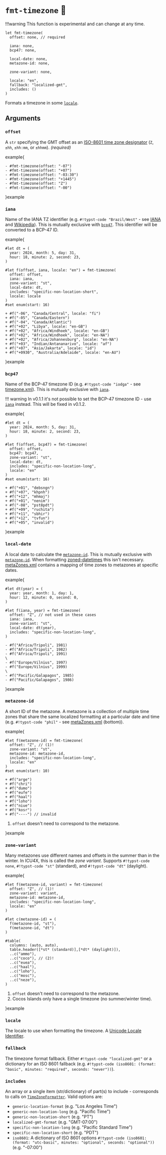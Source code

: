 # `fmt-timezone` 🚧

<!-- prettier-ignore -->
!!!warning
    This function is experimental and can change at any time.

```typst-code
let fmt-timezone(
  offset: none, // required

  iana: none,
  bcp47: none,

  local-date: none,
  metazone-id: none,

  zone-variant: none,

  locale: "en",
  fallback: "localized-gmt",
  includes: ()
)
```

Formats a timezone in some [`locale`](#locale).

## Arguments

### `offset`

A `str` specifying the GMT offset as an [ISO-8601 time zone designator](https://en.wikipedia.org/wiki/ISO_8601#Time_zone_designators) (`Z`, `±hh`, `±hh:mm`, or `±hhmm`). _(required)_

example{

```typst +preview
- #fmt-timezone(offset: "-07")
- #fmt-timezone(offset: "+07")
- #fmt-timezone(offset: "-03:30")
- #fmt-timezone(offset: "+1445")
- #fmt-timezone(offset: "Z")
- #fmt-timezone(offset: "-00")
```

}example

### `iana`

Name of the IANA TZ identifier (e.g. `#!typst-code "Brazil/West"` - see [IANA](https://www.iana.org/time-zones) and [Wikipedia](https://en.wikipedia.org/wiki/List_of_tz_database_time_zones)). This is mutually exclusive with [`bcp47`](#bcp47). This identifier will be converted to a BCP-47 ID.

example{

```typst +preview linenums="1"
#let dt = (
  year: 2024, month: 5, day: 31,
  hour: 18, minute: 2, second: 23,
)

#let f(offset, iana, locale: "en") = fmt-timezone(
  offset: offset,
  iana: iana,
  zone-variant: "st",
  local-date: dt,
  includes: "specific-non-location-short",
  locale: locale
)
#set enum(start: 16)

+ #f("-06", "Canada/Central", locale: "fi")
+ #f("-05", "Canada/Eastern")
+ #f("-04", "Canada/Atlantic")
+ #f("+02", "Libya", locale: "en-GB")
+ #f("+02", "Africa/Windhoek", locale: "en-GB")
+ #f("+02", "Africa/Windhoek", locale: "en-NA")
+ #f("+02", "Africa/Johannesburg", locale: "en-NA")
+ #f("+03", "Indian/Antananarivo", locale: "af")
+ #f("+07", "Asia/Jakarta", locale: "id")
+ #f("+0930", "Australia/Adelaide", locale: "en-AU")
```

}example

### `bcp47`

Name of the BCP-47 timezone ID (e.g. `#!typst-code "iodga"` - see [timezone.xml](https://github.com/unicode-org/cldr/blob/main/common/bcp47/timezone.xml)). This is mutually exclusive with [`iana`](#iana).

<!-- prettier-ignore -->
!!! warning
    In v0.1.1 it's not possible to set the BCP-47 timezone ID - use [`iana`](#iana) instead. This will be fixed in v0.1.2.

example{

```typst +preview linenums="1"
#let dt = (
  year: 2024, month: 5, day: 31,
  hour: 18, minute: 2, second: 23,
)

#let f(offset, bcp47) = fmt-timezone(
  offset: offset,
  bcp47: bcp47,
  zone-variant: "st",
  local-date: dt,
  includes: "specific-non-location-long",
  locale: "en"
)
#set enum(start: 16)

+ #f("+01", "debsngn")
+ #f("+07", "khpnh")
+ #f("+12", "mhmaj")
+ #f("+01", "nenim")
+ #f("-08", "pst8pdt")
+ #f("+09", "ruchita")
+ #f("+11", "sbhir")
+ #f("+12", "tvfun")
+ #f("+05", "invalid")
```

}example

### `local-date`

A local date to calculate the [`metazone-id`](#metazone-id). This is mutually exclusive with [`metazone-id`](#metazone-id). When formatting [zoned-datetimes](./fmt-zoned-datetime.md) this isn't necessary. [metaZones.xml](https://github.com/unicode-org/cldr/blob/main/common/supplemental/metaZones.xml) contains a mapping of time zones to metazones at specific dates.

example{

```typst +preview
#let dt(year) = (
  year: year, month: 1, day: 1,
  hour: 12, minute: 0, second: 0,
)

#let f(iana, year) = fmt-timezone(
  offset: "Z", // not used in these cases
  iana: iana,
  zone-variant: "st",
  local-date: dt(year),
  includes: "specific-non-location-long",
)

- #f("Africa/Tripoli", 1981)
- #f("Africa/Tripoli", 1982)
- #f("Africa/Tripoli", 1991)
\
- #f("Europe/Vilnius", 1997)
- #f("Europe/Vilnius", 1999)
\
- #f("Pacific/Galapagos", 1985)
- #f("Pacific/Galapagos", 1986)
```

}example

### `metazone-id`

A short ID of the metazone. A metazone is a collection of multiple time zones that share the same localized formatting at a particular date and time (e.g. `#!typst-code "phil"` - see [metaZones.xml](https://github.com/unicode-org/cldr/blob/main/common/supplemental/metaZones.xml) (bottom)).

example{

```typst +preview linenums="1"
#let f(metazone-id) = fmt-timezone(
  offset: "Z", // (1)!
  zone-variant: "st",
  metazone-id: metazone-id,
  includes: "specific-non-location-long",
  locale: "en"
)
#set enum(start: 10)

+ #f("arge")
+ #f("chri")
+ #f("dumo")
+ #f("eufe")
+ #f("haal")
+ #f("loho")
+ #f("niue")
+ #f("kosr")
+ #f("----") // invalid
```

1. `offset` doesn't need to correspond to the metazone.

}example

### `zone-variant`

Many metazones use different names and offsets in the summer than in the winter. In ICU4X, this is called the _zone variant_. Supports `#!typst-code none`, `#!typst-code "st"` (standard), and `#!typst-code "dt"` (daylight).

example{

```typst +preview(vertical)
#let f(metazone-id, variant) = fmt-timezone(
  offset: "Z", // (1)!
  zone-variant: variant,
  metazone-id: metazone-id,
  includes: "specific-non-location-long",
  locale: "en"
)

#let c(metazone-id) = (
  f(metazone-id, "st"),
  f(metazone-id, "dt")
)

#table(
  columns: (auto, auto),
  table.header([*st* (standard)],[*dt* (daylight)]),
  ..c("ammo"),
  ..c("coco"), // (2)!
  ..c("euea"),
  ..c("haal"),
  ..c("loho"),
  ..c("mosc"),
  ..c("neze"),
)
```

1. `offset` doesn't need to correspond to the metazone.
2. Cocos Islands only have a single timezone (no summer/winter time).

}example

### `locale`

The locale to use when formatting the timezone. A [Unicode Locale Identifier].

### `fallback`

The timezone format fallback. Either `#!typst-code "localized-gmt"` or a dictionary for an ISO 8601 fallback (e.g. `#!typst-code (iso8601: (format: "basic", minutes: "required", seconds: "never"))`).

### `includes`

An array or a single item (str/dictionary) of part(s) to include - corresponds to calls on [`TimeZoneFormatter`](https://docs.rs/icu/latest/icu/datetime/time_zone/struct.TimeZoneFormatter.html). Valid options are:

- `generic-location-format` (e.g. "Los Angeles Time")
- `generic-non-location-long` (e.g. "Pacific Time")
- `generic-non-location-short` (e.g. "PT")
- `localized-gmt-format` (e.g. "GMT-07:00")
- `specific-non-location-long` (e.g. "Pacific Standard Time")
- `specific-non-location-short` (e.g. "PDT")
- `iso8601`: A dictionary of ISO 8601 options `#!typst-code (iso8601: (format: "utc-basic", minutes: "optional", seconds: "optional"))` (e.g. "-07:00")

[Unicode Locale Identifier]: https://unicode.org/reports/tr35/tr35.html#Unicode_locale_identifier
